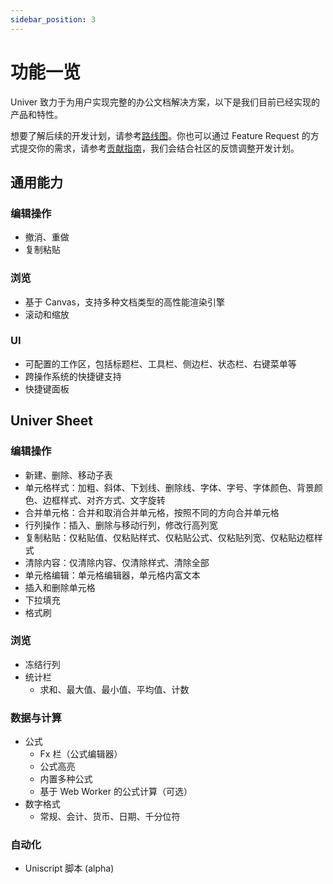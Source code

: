 ```yaml
---
sidebar_position: 3
---
```


# 功能一览

Univer 致力于为用户实现完整的办公文档解决方案，以下是我们目前已经实现的产品和特性。

想要了解后续的开发计划，请参考[路线图](/docs/tutorial/roadmap)。你也可以通过 Feature Request 的方式提交你的需求，请参考[贡献指南](/docs/tutorial/contributing)，我们会结合社区的反馈调整开发计划。

## 通用能力

### 编辑操作

-   撤消、重做
-   复制粘贴

### 浏览

-   基于 Canvas，支持多种文档类型的高性能渲染引擎
-   滚动和缩放

### UI

-   可配置的工作区，包括标题栏、工具栏、侧边栏、状态栏、右键菜单等
-   跨操作系统的快捷键支持
-   快捷键面板

## Univer Sheet

### 编辑操作

-   新建、删除、移动子表
-   单元格样式：加粗、斜体、下划线、删除线、字体、字号、字体颜色、背景颜色、边框样式、对齐方式、文字旋转
-   合并单元格：合并和取消合并单元格，按照不同的方向合并单元格
-   行列操作：插入、删除与移动行列，修改行高列宽
-   复制粘贴：仅粘贴值、仅粘贴样式、仅粘贴公式、仅粘贴列宽、仅粘贴边框样式
-   清除内容：仅清除内容、仅清除样式、清除全部
-   单元格编辑：单元格编辑器，单元格内富文本
-   插入和删除单元格
-   下拉填充
-   格式刷

### 浏览

-   冻结行列
-   统计栏
    -   求和、最大值、最小值、平均值、计数

### 数据与计算

-   公式
    -   Fx 栏（公式编辑器）
    -   公式高亮
    -   内置多种公式
    -   基于 Web Worker 的公式计算（可选）
-   数字格式
    -   常规、会计、货币、日期、千分位符

### 自动化

-   Uniscript 脚本 (alpha)
